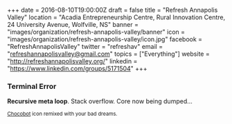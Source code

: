 +++
date = 2016-08-10T19:00:00Z
draft = false
title = "Refresh Annapolis Valley"
location = "Acadia Entrepreneurship Centre, Rural Innovation Centre, 24 University Avenue, Wolfville, NS"
banner = "images/organization/refresh-annapolis-valley/banner"
icon = "images/organization/refresh-annapolis-valley/icon.jpg"
facebook = "RefreshAnnapolisValley"
twitter = "refreshav"
email = "refreshannapolisvalley@gmail.com"
topics = ["Everything"]
website = "http://refreshannapolisvalley.org/"
linkedin = "https://www.linkedin.com/groups/5171504"
+++

### Terminal Error

**Recursive meta loop**.  Stack overflow.  Core now being dumped...


<!--more-->

<small>[Chocobot](https://www.flickr.com/photos/80845533@N00/1376527668) icon remixed with your bad dreams.</small> 
